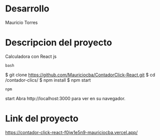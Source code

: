 # Desarrollo

Mauricio Torres

# Descripcion del proyecto

Calculadora con React js

`bash`

$ git clone https://github.com/Mauriciocba/ContadorClick-React.git
$ cd /contador-clics/
$ npm install
$ npm start

`npm`

start Abra http://localhost:3000 para ver en su navegador.

# Link del proyecto

https://contador-click-react-f0jw1e5n9-mauriciocba.vercel.app/